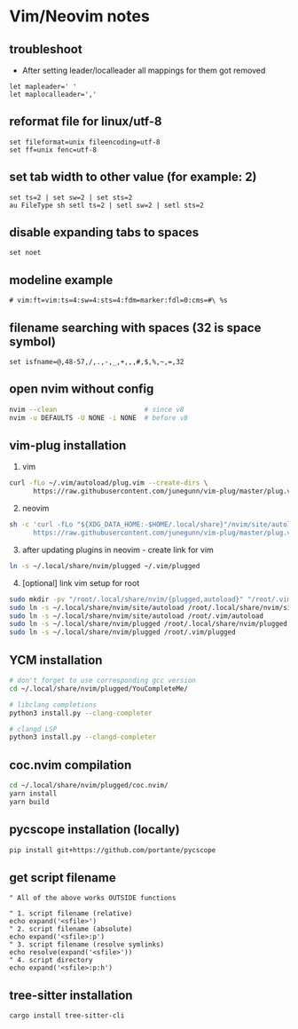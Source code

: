 # Vim/Neovim notes

## troubleshoot
+ After setting leader/localleader all mappings for them got removed
```vim
let mapleader=' '
let maplocalleader=','
```

## reformat file for linux/utf-8
```vim
set fileformat=unix fileencoding=utf-8
set ff=unix fenc=utf-8
```

## set tab width to other value (for example: 2)
```vim
set ts=2 | set sw=2 | set sts=2
au FileType sh setl ts=2 | setl sw=2 | setl sts=2
```

## disable expanding tabs to spaces
```vim
set noet
```

## modeline example
```
# vim:ft=vim:ts=4:sw=4:sts=4:fdm=marker:fdl=0:cms=#\ %s
```

## filename searching with spaces (32 is space symbol)
```vim
set isfname=@,48-57,/,.,-,_,+,,,#,$,%,~,=,32
```

## open nvim without config
```bash
nvim --clean                      # since v8
nvim -u DEFAULTS -U NONE -i NONE  # before v8
```

## vim-plug installation

1. vim
```bash
curl -fLo ~/.vim/autoload/plug.vim --create-dirs \
      https://raw.githubusercontent.com/junegunn/vim-plug/master/plug.vim
```
2. neovim
```bash
sh -c 'curl -fLo "${XDG_DATA_HOME:-$HOME/.local/share}"/nvim/site/autoload/plug.vim --create-dirs \
      https://raw.githubusercontent.com/junegunn/vim-plug/master/plug.vim'
```
3. after updating plugins in neovim - create link for vim
```bash
ln -s ~/.local/share/nvim/plugged ~/.vim/plugged
```
4. [optional] link vim setup for root
```bash
sudo mkdir -pv "/root/.local/share/nvim/{plugged,autoload}" "/root/.vim/"
sudo ln -s ~/.local/share/nvim/site/autoload /root/.local/share/nvim/site/autoload
sudo ln -s ~/.local/share/nvim/site/autoload /root/.vim/autoload
sudo ln -s ~/.local/share/nvim/plugged /root/.local/share/nvim/plugged
sudo ln -s ~/.local/share/nvim/plugged /root/.vim/plugged
```

## YCM installation
```bash
# don't forget to use corresponding gcc version
cd ~/.local/share/nvim/plugged/YouCompleteMe/

# libclang completions
python3 install.py --clang-completer

# clangd LSP
python3 install.py --clangd-completer
```

## coc.nvim compilation
```bash
cd ~/.local/share/nvim/plugged/coc.nvim/
yarn install
yarn build
```

## pycscope installation (locally)
```bash
pip install git+https://github.com/portante/pycscope
```

## get script filename
```vim
" All of the above works OUTSIDE functions

" 1. script filename (relative)
echo expand('<sfile>')
" 2. script filename (absolute)
echo expand('<sfile>:p')
" 3. script filename (resolve symlinks)
echo resolve(expand('<sfile>'))
" 4. script directory
echo expand('<sfile>:p:h')
```

## tree-sitter installation
```bash
cargo install tree-sitter-cli
```
